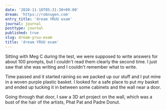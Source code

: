 ```yaml
---
date: '2020-11-18T05:31:30+09:00'
dream: 'https://robnugen.com'
entry_title: 'dream YRUU exam'
journal: journal
posttype: journal
published: true
slug: dream-yruu-exam
title: 'dream YRUU exam'
---
```


<p class='dream'>Sitting with Meg C during the test, we were supposed to write answers for about 100 prompts, but I couldn't read them clearly the second time.  I just saw that she was writing and I couldn't remember what to write.</p>

<p class='dream'>Time passed and it started raining so we packed up our stuff and I put mine in a woven purple plastic basket.  I looked for a safe place to put my basket and ended up tucking it in between some cabinets and the wall near a door.</p>

<p class='dream'>Going through that door, I saw a 3D art project on the wall, which was a bust of the hair of the artists, Phat Pat and Padre Donut.</p>

